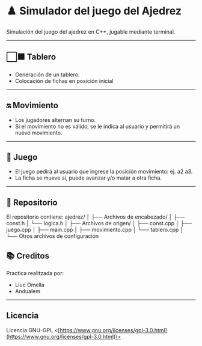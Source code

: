 # ♟️ Simulador del juego del Ajedrez
Simulación del juego del ajedrez en C++, jugable mediante terminal.

---

## ⬜⬛ Tablero

- Generación de un tablero.
- Colocación de fichas en posición inicial

---


## 🔛 Movimiento

- Los jugadores alternan su turno.
- Si el movimiento no es válido, se le indica al usuario y permitirá un nuevo movimiento.

---


## 🏁 Juego

- El juego pedirá al usuario que ingrese la posición movimiento: ej. a2 a3.
- La ficha se mueve sí, puede avanzar y/o matar a otra ficha.

---

## 📁 Repositorio

El repositorio contiene:
ajedrez/
│
├── Archivos de encabezado/
│   ├── const.h
│   └── logica.h
│
├── Archivos de origen/
│   ├── const.cpp
│   ├── juego.cpp
│   ├── main.cpp
│   ├── movimiento.cpp
│   └── tablero.cpp
│
└── Otros archivos de configuración


## 📚 Creditos

Practica realitzada por:

- Lluc Omella
- Andualem

---

Licencia
--------

Licencia GNU-GPL <[https://www.gnu.org/licenses/gpl-3.0.html](https://www.gnu.org/licenses/gpl-3.0.html)\>
